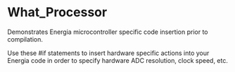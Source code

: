 # What_Processor
Demonstrates Energia microcontroller specific code insertion prior to compilation.

Use these #if statements to insert hardware specific actions into your Energia code in order to specify hardware ADC resolution, clock speed, etc. 
